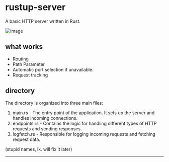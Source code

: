 # rustup-server

A basic HTTP server written in Rust. 

![image](https://github.com/kinxyo/rustup-server/assets/90744941/1ee81106-966b-4046-b9b6-74b23fc19f7a)

## what works

- Routing
- Path Parameter
- Automatic port selection if unavailable.
- Request tracking

## directory

The directory is organized into three main files:

1. main.rs - The entry point of the application. It sets up the server and handles incoming connections.
2. endpoints.rs - Contains the logic for handling different types of HTTP requests and sending responses.
3. logfetch.rs - Responsible for logging incoming requests and fetching request data.

(stupid names, ik. will fix it later)

---
